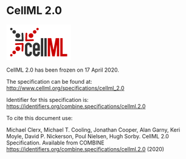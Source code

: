 # CellML 2.0
![CellML logo](./files/cellml-logo.png) 

CellML 2.0 has been frozen on 17 April 2020.

The specification can be found at: http://www.cellml.org/specifications/cellml_2.0

Identifier for this specification is: https://identifiers.org/combine.specifications/cellml.2.0

To cite this document use:

Michael Clerx, Michael T. Cooling, Jonathan Cooper, Alan Garny, Keri Moyle, David P. Nickerson, Poul Nielsen, Hugh Sorby. CellML 2.0 Specification. Available from COMBINE https://identifiers.org/combine.specifications/cellml.2.0 (2020)